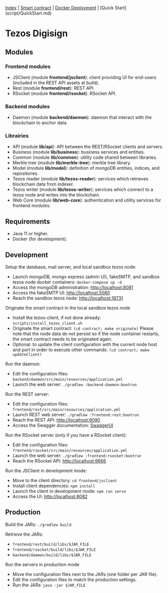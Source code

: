 [Index](./README.md) | [Smart contract](contract/README.md) | [Docker Deployment](documentation/DockerDeployment.md) | [Quick Start] (script/QuickStart.md)

# Tezos Digisign

## Modules

### Frontend modules

* JSClient (module **frontend/jsclient**): client providing UI for end-users (included in the REST API assets at build).
* Rest (module **frontend/rest**): REST API.
* RSocket (module **frontend/rsocket**): RSocket API.

### Backend modules

* Daemon (module **backend/daemon**): daemon that interact with the blockchain to anchor data.

### Librairies

* API (module **lib/api**): API between the REST/RSocket clients and servers.
* Business (module **lib/business**): business services and entities.
* Common (module **lib/common**): utility code shared between libraries.
* Merkle tree (module **lib/merkle-tree**): merkle tree library.
* Model (module **lib/model**): definition of mongoDB entities, indices, and repositories.
* Tezos reader (module **lib/tezos-reader**): services which retrieves blockchain data from indexer.
* Tezos writer (module **lib/tezos-writer**): services which connect to a tezos node and writes into the blockchain.
* Web Core (module **lib/web-core**): authentication and utility services for frontend modules. 

## Requirements

* Java 11 or higher.
* Docker (for development).

## Development

Setup the database, mail server, and local sandbox tezos node:
* Launch mongoDB, mongo express (admin UI), fakeSMTP, and sandbox tezos node docker containers: `docker-compose up -d`
* Access the mongoDB administration: [http://localhost:8081](http://localhost:8081)
* Access the fakeSMTP UI: [http://localhost:5080](http://localhost:5080)
* Reach the sandbox tezos node: [http://localhost:18731](http://localhost:18731)

Originate the smart contract in the local sandbox tezos node
* Install the tezos-client, if not done already: `scripts/install_tezos_client.sh`
* Originate the smart contract: `(cd contract; make originate)`
Please note that the node data do not persist so if the node container restarts, the smart contract needs to be originated again.
* Optional: to update the client configuration with the current node host and port in order to execute other commands: `(cd contract; make updateClient)`

Run the daemon:
* Edit the configuration files: `backend/daemon/src/main/resources/application.yml`
* Launch the web server: `./gradlew :backend:daemon:bootrun`

Run the REST server:
* Edit the configuration files: `frontend/rest/src/main/resources/application.yml`
* Launch REST web server: `./gradlew :frontend:rest:bootrun`
* Reach the REST API: [http://localhost:9090](http://localhost:9090)
* Access the Swagger documentation: [SwaggerUI](http://localhost:9090/swagger-ui.html)

Run the RSocket server (only if you have a RSocket client):
* Edit the configuration files: `frontend/rsocket/src/main/resources/application.yml`
* Launch the web server: `./gradlew :frontend:rsocket:bootrun`
* Reach the RSocket API: [http://localhost:6666](http://localhost:6666)

Run the JSClient in development mode:
* Move to the client directory: `cd frontend/jsclient`
* Install client dependencies: `npm install`
* Launch the client in development mode: `npm run serve`
* Access the UI: [http://localhost:8082](http://localhost:8082)

## Production

Build the JARs: `./gradlew build`

Retrieve the JARs:
* `frontend/rest/build/libs/$JAR_FILE`
* `frontend/rsocket/build/libs/$JAR_FILE`
* `backend/daemon/build/libs/$JAR_FILE`

Run the servers in production mode
* Move the configuration files next to the JARs (one folder per JAR file).
* Edit the configuration files to match the production settings.
* Run the JARs: `java -jar $JAR_FILE`
